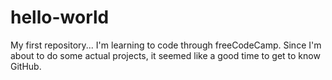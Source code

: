 # hello-world
My first repository...
I'm learning to code through freeCodeCamp. Since I'm about to do some actual projects, it seemed like a good time to get to know GitHub.
